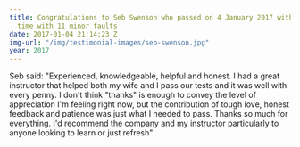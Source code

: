 ```yaml
---
title: Congratulations to Seb Swenson who passed on 4 January 2017 with Sarah. First
  time with 11 minor faults
date: 2017-01-04 21:14:23 Z
img-url: "/img/testimonial-images/seb-swenson.jpg"
year: 2017
---
```


Seb said:  "Experienced, knowledgeable, helpful and honest. I had a great instructor that helped both my wife and I pass our tests and it was well with every penny.  I don't think "thanks" is enough to convey the level of appreciation I'm feeling right now, but the contribution of tough love, honest feedback and patience was just what I needed to pass.
Thanks so much for everything. I'd recommend the company and my instructor particularly to anyone looking to learn or just refresh"
